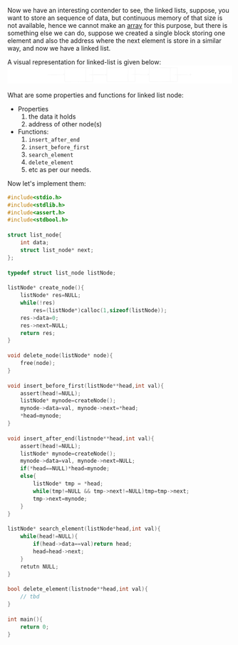 Now we have an interesting contender to see, the linked lists, suppose, you want to store an sequence of data, but continuous memory of that size is not available, hence we cannot make an [array](ds_array) for this purpose, but there is something else we can do, suppose we created a single block storing one element and also the address where the next element is store in a similar way, and now we have a linked list.

A visual representation for linked-list is given below:
![](../Diagrams/linked_list.svg)

What are some properties and functions for linked list node:
- Properties
	1. the data it holds
	2. address of other node(s)
- Functions:
	1. `insert_after_end`
	2. `insert_before_first`
	3. `search_element`
	4. `delete_element`
	5. etc as per our needs.

Now let's implement them:

```c
#include<stdio.h>
#include<stdlib.h>
#include<assert.h>
#include<stdbool.h>

struct list_node{
	int data;
	struct list_node* next;
};

typedef struct list_node listNode;

listNode* create_node(){
	listNode* res=NULL;
	while(!res)
		res=(listNode*)calloc(1,sizeof(listNode));
	res->data=0;
	res->next=NULL;
	return res;
}

void delete_node(listNode* node){
	free(node);
}

void insert_before_first(listNode**head,int val){
	assert(head!=NULL);
	listNode* mynode=createNode();
	mynode->data=val, mynode->next=*head;
	*head=mynode;
}

void insert_after_end(listnode**head,int val){
	assert(head!=NULL);
	listNode* mynode=createNode();
	mynode->data=val, mynode->next=NULL;
	if(*head==NULL)*head=mynode;
	else{
		listNode* tmp = *head;
		while(tmp!=NULL && tmp->next!=NULL)tmp=tmp->next;
		tmp->next=mynode;
	}
}

listNode* search_element(listNode*head,int val){
	while(head!=NULL){
		if(head->data==val)return head;
		head=head->next;
	}
	retutn NULL;
}

bool delete_element(listnode**head,int val){
	// tbd
}

int main(){
	return 0;
}
```